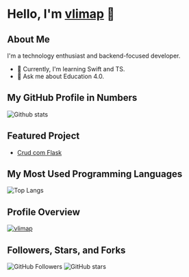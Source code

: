 # Hello, I'm [vlimap](https://github.com/vlimap) 👋

## About Me

I'm a technology enthusiast and backend-focused developer.

- 🌱 Currently, I'm learning Swift and TS.
- 💬 Ask me about Education 4.0.

## My GitHub Profile in Numbers

![Github stats](https://github-readme-stats.vercel.app/api?username=vlimap&show_icons=true)

## Featured Project

- [Crud com Flask](https://github.com/vlimap/crud-com-flask)

## My Most Used Programming Languages

![Top Langs](https://github-readme-stats.vercel.app/api/top-langs/?username=vlimap&layout=compact)

## Profile Overview

[![vlimap](https://komarev.com/ghpvc/?username=vlimap)](https://github.com/vlimap)

## Followers, Stars, and Forks

![GitHub Followers](https://img.shields.io/github/followers/vlimap?style=social)
![GitHub stars](https://img.shields.io/github/stars/vlimap?style=social)
